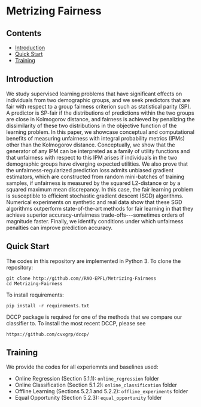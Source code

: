 # Metrizing Fairness

## Contents
- [Introduction](#introduction)
- [Quick Start](#quick-start)
- [Training](#training)


## Introduction
 We study supervised learning problems that have significant effects on individuals from two demographic groups, and we seek predictors that are fair with respect to a group fairness criterion such as statistical parity (SP). A predictor is SP-fair if the distributions of predictions within the two groups are close in Kolmogorov distance, and fairness is achieved by penalizing the dissimilarity of these two distributions in the objective function of the learning problem. In this paper, we showcase conceptual and computational benefits of measuring unfairness with integral probability metrics (IPMs) other than the Kolmogorov distance. Conceptually, we show that the generator of any IPM can be interpreted as a family of utility functions and that unfairness with respect to this IPM arises if individuals in the two demographic groups have diverging expected utilities. We also prove that the unfairness-regularized prediction loss admits unbiased gradient estimators, which are constructed from random mini-batches of training samples, if unfairness is measured by the squared L2-distance or by a squared maximum mean discrepancy. In this case, the fair learning problem is susceptible to efficient stochastic gradient descent (SGD) algorithms. Numerical experiments on synthetic and real data show that these SGD algorithms outperform state-of-the-art methods for fair learning in that they achieve superior accuracy-unfairness trade-offs---sometimes orders of magnitude faster. Finally, we identify conditions under which unfairness penalties can improve prediction accuracy.


## Quick Start
The codes in this repository are implemented in Python 3.
To clone the repository:
```
git clone http://github.com//RAO-EPFL/Metrizing-Fairness
cd Metrizing-Fairness
```

To install requirements:
```
pip install -r requirements.txt
```
DCCP package is required for one of the methods that we compare our classifier to.
To install the most recent DCCP, please see
```
https://github.com/cvxgrp/dccp/
```
## Training
We provide the codes for all experiemnts and baselines used:
- Online Regression (Section 5.1.1): `online_regression` folder
- Online Classification (Section 5.1.2): `online_classification` folder
- Offline Learning (Sections 5.2.1 and 5.2.2): `offline_experiments` folder
- Equal Opportunity (Section 5.2.3): `equal_opportunity` folder










